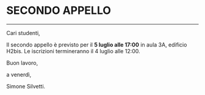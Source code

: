 # SECONDO APPELLO
_______________________________________________________________

Cari studenti,

Il secondo appello è previsto per il **5 luglio alle 17:00** in aula 3A, edificio H2bis.
Le iscrizioni termineranno il 4 luglio alle 12:00.

Buon lavoro,

a venerdì,

Simone Silvetti.
